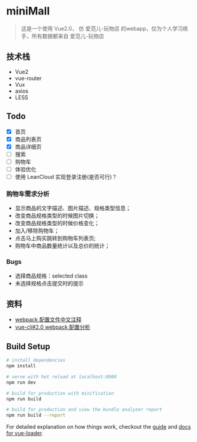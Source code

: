 # miniMall

> 这是一个使用 Vue2.0， 仿 爱范儿-玩物店 的webapp，仅为个人学习练手，所有数据都来自 爱范儿-玩物店


## 技术栈
- Vue2
- vue-router
- Vux
- axios
- LESS

## Todo
- [x] 首页
- [x] 商品列表页
- [X] 商品详细页
- [ ] 搜索
- [ ] 购物车
- [ ] 体验优化
- [ ] 使用 LeanCloud 实现登录注册(是否可行)？

### 购物车需求分析
- 显示商品的文字描述、图片描述、规格类型信息；
- 改变商品规格类型的时候图片切换；
- 改变商品规格类型的时候价格变化；
- 加入/移除购物车；
- 点击马上购买跳转到购物车列表页;
- 购物车中商品数量统计以及总价的统计；

### Bugs
- 选择商品规格：selected class
- 未选择规格点击提交时的提示




## 资料
- [webpack 配置文件中文注释](http://www.qdfuns.com/notes/40585/9e2cd48b5ef2c1fc14118eabe67d11bc.html)
- [vue-cli#2.0 webpack 配置分析](https://juejin.im/post/584e48b2ac502e006c74a120)

## Build Setup

``` bash
# install dependencies
npm install

# serve with hot reload at localhost:8080
npm run dev

# build for production with minification
npm run build

# build for production and view the bundle analyzer report
npm run build --report
```

For detailed explanation on how things work, checkout the [guide](http://vuejs-templates.github.io/webpack/) and [docs for vue-loader](http://vuejs.github.io/vue-loader).
